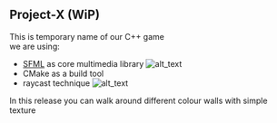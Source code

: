 ## Project-X (WiP)
This is temporary name of our C++ game   
we are using:
* [SFML](https://www.sfml-dev.org/) as core multimedia library ![alt_text](http://www.sfml-dev.org/images/sfml-icon.png)
* CMake as a build tool
* raycast technique ![alt_text](https://i2.wp.com/orfeasel.com/wp-content/uploads/2015/12/successfull_raycast.jpg?resize=600%2C350)  

In this release you can walk around different colour walls with simple texture
